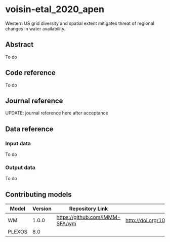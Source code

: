 
# voisin-etal_2020_apen
Western US grid diversity and spatial extent mitigates threat of regional changes in water availability.

## Abstract
To do

## Code reference
To do

## Journal reference
UPDATE: journal reference here after acceptance

## Data reference

### Input data
To do

### Output data
To do

## Contributing models
| Model | Version | Repository Link | DOI |
|-------|---------|-----------------|-----|
| WM | 1.0.0 | https://github.com/IMMM-SFA/wm | http://doi.org/10.5281/zenodo.1225344 |
| PLEXOS | 8.0 | | |
